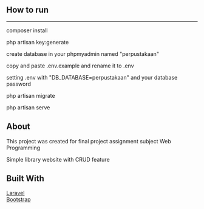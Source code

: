 <h2>How to run</h2>
<hr>
<p>composer install </p>
<p>php artisan key:generate </p>
<p>create database in your phpmyadmin named "perpustakaan" </p>
<p>copy and paste .env.example and rename it to .env </p>
<p>setting .env with "DB_DATABASE=perpustakaan" and your database password</p>
<p>php artisan migrate</p>
<p>php artisan serve</p>


<h2>About</h2>
<p>This project was created for final project assignment subject Web Programming</p>
<p>Simple library website with CRUD feature</p>

<h2>Built With</h2>
<a href="laravel.com">Laravel</a>
<br>
<a href="https://getbootstrap.com/">Bootstrap</a>
